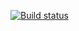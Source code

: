 [![Build status](https://ci.appveyor.com/api/projects/status/p3ps6j1yg6xc9tva?svg=true)](https://ci.appveyor.com/project/Evgenia450/java-ci)
